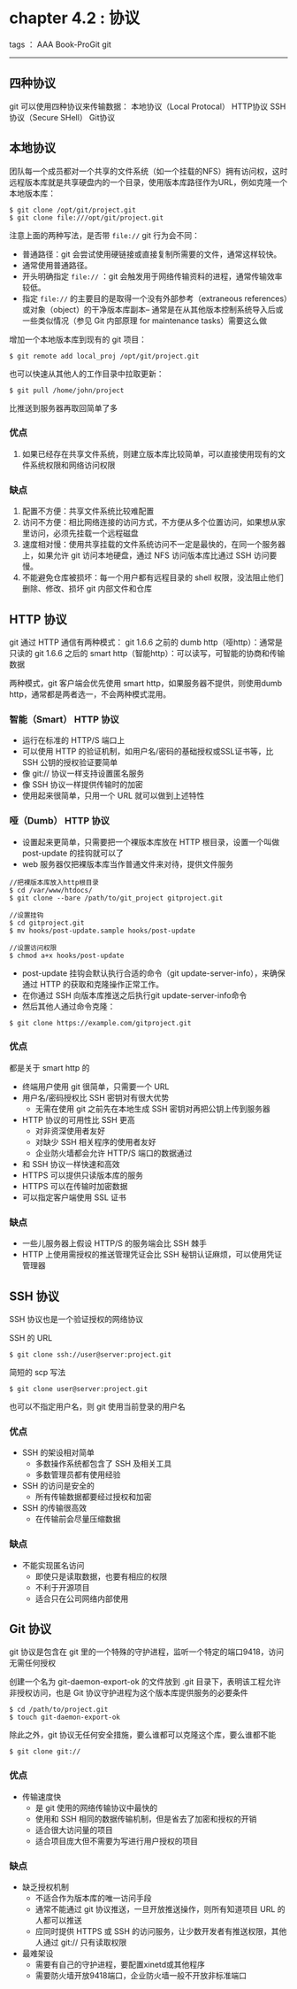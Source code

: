 ﻿# chapter 4.2 : 协议

tags ： AAA Book-ProGit git

---

## 四种协议

git 可以使用四种协议来传输数据：
本地协议（Local Protocal）
HTTP协议
SSH协议（Secure SHell）
Git协议

## 本地协议

团队每一个成员都对一个共享的文件系统（如一个挂载的NFS）拥有访问权，这时远程版本库就是共享硬盘内的一个目录，使用版本库路径作为URL，例如克隆一个本地版本库：
```
$ git clone /opt/git/project.git
$ git clone file:///opt/git/project.git
```
注意上面的两种写法，是否带 `file://` git 行为会不同：
* 普通路径：git 会尝试使用硬链接或直接复制所需要的文件，通常这样较快。
* 通常使用普通路径。
* 开头明确指定 `file://` ：git 会触发用于网络传输资料的进程，通常传输效率较低。
* 指定 `file://` 的主要目的是取得一个没有外部参考（extraneous references）或对象（object）的干净版本库副本– 通常是在从其他版本控制系统导入后或一些类似情况（参见 Git 内部原理 for maintenance tasks）需要这么做

增加一个本地版本库到现有的 git 项目：
```
$ git remote add local_proj /opt/git/project.git
```

也可以快速从其他人的工作目录中拉取更新：
```
$ git pull /home/john/project
```
比推送到服务器再取回简单了多

### 优点

1. 如果已经存在共享文件系统，则建立版本库比较简单，可以直接使用现有的文件系统权限和网络访问权限

### 缺点

1. 配置不方便：共享文件系统比较难配置
2. 访问不方便：相比网络连接的访问方式，不方便从多个位置访问，如果想从家里访问，必须先挂载一个远程磁盘
3. 速度相对慢：使用共享挂载的文件系统访问不一定是最快的，在同一个服务器上，如果允许 git 访问本地硬盘，通过 NFS 访问版本库比通过 SSH 访问要慢。
4. 不能避免仓库被损坏：每一个用户都有远程目录的 shell 权限，没法阻止他们删除、修改、损坏 git 内部文件和仓库


## HTTP 协议

git 通过 HTTP 通信有两种模式：
git 1.6.6 之前的 dumb http（哑http）：通常是只读的
git 1.6.6 之后的 smart http（智能http）：可以读写，可智能的协商和传输数据

两种模式，git 客户端会优先使用 smart http，如果服务器不提供，则使用dumb http，通常都是两者选一，不会两种模式混用。

### 智能（Smart） HTTP 协议

* 运行在标准的 HTTP/S 端口上
* 可以使用 HTTP 的验证机制，如用户名/密码的基础授权或SSL证书等，比SSH 公钥的授权验证要简单
* 像 git:// 协议一样支持设置匿名服务
* 像 SSH 协议一样提供传输时的加密
* 使用起来很简单，只用一个 URL 就可以做到上述特性

### 哑（Dumb） HTTP 协议

* 设置起来更简单，只需要把一个裸版本库放在 HTTP 根目录，设置一个叫做 post-update 的挂钩就可以了
* web 服务器仅把裸版本库当作普通文件来对待，提供文件服务
```
//把裸版本库放入http根目录
$ cd /var/www/htdocs/
$ git clone --bare /path/to/git_project gitproject.git

//设置挂钩
$ cd gitproject.git
$ mv hooks/post-update.sample hooks/post-update

//设置访问权限
$ chmod a+x hooks/post-update
```
*  post-update 挂钩会默认执行合适的命令（git update-server-info），来确保通过 HTTP 的获取和克隆操作正常工作。 
*  在你通过 SSH 向版本库推送之后执行git update-server-info命令
*  然后其他人通过命令克隆：
```
$ git clone https://example.com/gitproject.git
```

### 优点

都是关于 smart http 的

* 终端用户使用 git 很简单，只需要一个 URL
* 用户名/密码授权比 SSH 密钥对有很大优势
    * 无需在使用 git 之前先在本地生成 SSH 密钥对再把公钥上传到服务器
* HTTP 协议的可用性比 SSH 更高
    * 对非资深使用者友好
    * 对缺少 SSH 相关程序的使用者友好
    * 企业防火墙都会允许 HTTP/S 端口的数据通过
* 和 SSH 协议一样快速和高效
* HTTPS 可以提供只读版本库的服务
* HTTPS 可以在传输时加密数据
* 可以指定客户端使用 SSL 证书

### 缺点

* 一些儿服务器上假设 HTTP/S 的服务端会比 SSH 棘手
* HTTP 上使用需授权的推送管理凭证会比 SSH 秘钥认证麻烦，可以使用凭证管理器

## SSH 协议

SSH 协议也是一个验证授权的网络协议

SSH 的 URL
```
$ git clone ssh://user@server:project.git
```
简短的 scp 写法
```
$ git clone user@server:project.git
```
也可以不指定用户名，则 git 使用当前登录的用户名

### 优点

* SSH 的架设相对简单
    * 多数操作系统都包含了 SSH 及相关工具 
    * 多数管理员都有使用经验
* SSH 的访问是安全的
    * 所有传输数据都要经过授权和加密
* SSH 的传输很高效
    * 在传输前会尽量压缩数据

### 缺点

* 不能实现匿名访问
    * 即使只是读取数据，也要有相应的权限 
    * 不利于开源项目
    * 适合只在公司网络内部使用

## Git 协议

git 协议是包含在 git 里的一个特殊的守护进程，监听一个特定的端口9418，访问无需任何授权

创建一个名为 git-daemon-export-ok 的文件放到 .git 目录下，表明该工程允许非授权访问，也是 Git 协议守护进程为这个版本库提供服务的必要条件
```
$ cd /path/to/project.git
$ touch git-daemon-export-ok
```
除此之外，git 协议无任何安全措施，要么谁都可以克隆这个库，要么谁都不能
```
$ git clone git://
```

### 优点

* 传输速度快
    * 是 git 使用的网络传输协议中最快的
    * 使用和 SSH 相同的数据传输机制，但是省去了加密和授权的开销
    * 适合很大访问量的项目
    * 适合项目庞大但不需要为写进行用户授权的项目

### 缺点

* 缺乏授权机制
    * 不适合作为版本库的唯一访问手段
    * 通常不能通过 git 协议推送，一旦开放推送操作，则所有知道项目 URL 的人都可以推送
    * 应同时提供 HTTPS 或 SSH 的访问服务，让少数开发者有推送权限，其他人通过 git:// 只有读取权限
* 最难架设
    * 需要有自己的守护进程，要配置xinetd或其他程序
    * 需要防火墙开放9418端口，企业防火墙一般不开放非标准端口